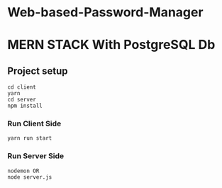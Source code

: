 # Web-based-Password-Manager

# MERN STACK With PostgreSQL Db

## Project setup

```
cd client
yarn
cd server
npm install
```

### Run Client Side

```
yarn run start
```

### Run Server Side

```
nodemon OR
node server.js
```
